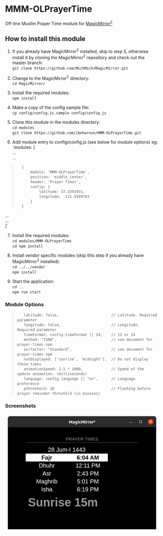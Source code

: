 # MMM-OLPrayerTime
Off-line Muslim Prayer Time module for [MagicMirror<sup>2</sup>](https://github.com/MichMich/MagicMirror)

## How to install this module
1. If you already have MagicMirror<sup>2</sup> installed, skip to step 5, otherwise install it by cloning the MagicMirror<sup>2</sup> repository and check out the master branch:  
`git clone https://github.com/MichMich/MagicMirror.git`
  
2. Change to the MagicMirror<sup>2</sup> directory:  
`cd MagicMirror/`
   
3. Install the required modules:  
`npm install`

4. Make a copy of the config sample file:  
`cp config/config.js.sample config/config.js`

5. Clone this module in the modules directory:  
`cd modules`  
`git clone https://github.com/ibnharoon/MMM-OLPrayerTime.git`

6. Add module entry to config/config.js (see below for module options) eg:  
`modules: [  
...  
...  
> 		{  
>			module: 'MMM-OLPrayerTime',  
>			position: 'middle_center',  
>			header: 'Prayer Times',  
>			config: {  
>				latitude: 37.3391931,  
>				longitude: -121.9389783  
>			}  
>		}  
...  
...  
]`  

7. Install the required modules:  
`cd modules/MMM-OLPrayerTime`  
`cd npm install`

8. Install vendor specific modules (skip this step if you already have MagicMirror<sup>2</sup> installed):  
`cd ../../vendor`  
`npm install`

9. Start the application:  
`cd ..`  
`npm run start`

### Module Options

>        latitude: false,                        // Latitude. Required parameter  
>        longitude: false,                       // Longitude. Required parameter  
>        timeFormat: config.timeFormat || 24,    // 12 or 24  
>        method: "ISNA",                         // see document for prayer-times npm  
>        asrfactor: "Standard",                  // see document for prayer-times npm  
>        notDisplayed: ['sunrise', 'midnight'],  // Do not display these times  
>        animationSpeed: 2.5 * 1000,             // Speed of the update animation. (milliseconds)  
>        language: config.language || "en",      // Language preference  
>        pthreshold: 10                          // Flashing before prayer reminder threshold (in minutes)  

### Screenshots
![](/Screenshot%20from%202022-01-01%2007-09-35.png)
